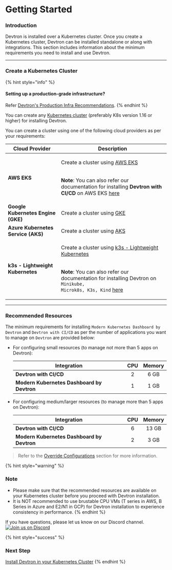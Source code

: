 # Getting Started

### Introduction

Devtron is installed over a Kubernetes cluster. Once you create a Kubernetes cluster, Devtron can be installed standalone or along with integrations. This section includes information about the minimum requirements you need to install and use Devtron.

***

### Create a Kubernetes Cluster

{% hint style="info" %}
#### Setting up a production-grade infrastructure?

Refer [Devtron's Production Infra Recommendations](../install/prod-infra.md).
{% endhint %}

You can create any [Kubernetes cluster](https://kubernetes.io/docs/tutorials/kubernetes-basics/create-cluster/) (preferably K8s version 1.16 or higher) for installing Devtron.

You can create a cluster using one of the following cloud providers as per your requirements:

| Cloud Provider                     | Description                                                                                                                                                                                                                                                                                                                                                                                                                     |
| ---------------------------------- | ------------------------------------------------------------------------------------------------------------------------------------------------------------------------------------------------------------------------------------------------------------------------------------------------------------------------------------------------------------------------------------------------------------------------------- |
| **AWS EKS**                        | <p>Create a cluster using <a href="https://docs.aws.amazon.com/eks/latest/userguide/getting-started-console.html">AWS EKS</a></p><p><br><strong>Note</strong>: You can also refer our documentation for installing <strong>Devtron with CI/CD</strong> on AWS EKS <a href="https://github.com/devtron-labs/devtron/blob/b33a37bb608d07966c8f8b89e4f59287db873c6c/docs/setup/install/install-devtron-on-aws-eks.md">here</a></p> |
| **Google Kubernetes Engine (GKE)** | Create a cluster using [GKE](https://cloud.google.com/kubernetes-engine/)                                                                                                                                                                                                                                                                                                                                                       |
| **Azure Kubernetes Service (AKS)** | Create a cluster using [AKS](https://learn.microsoft.com/en-us/azure/aks/)                                                                                                                                                                                                                                                                                                                                                      |
| **k3s - Lightweight Kubernetes**   | <p>Create a cluster using <a href="https://devtron.ai/blog/deploy-your-applications-over-k3s-lightweight-kubernetes-in-no-time/">k3s - Lightweight Kubernetes</a></p><p><br><strong>Note</strong>: You can also refer our documentation for installing Devtron on <code>Minikube, Microk8s, K3s, Kind</code> <a href="../install/devtron-oss.md">here</a></p>                                                                   |

***

### Recommended Resources

The minimum requirements for installing `Modern Kubernetes Dashboard by Devtron` and `Devtron with CI/CD` as per the number of applications you want to manage on `Devtron` are provided below:

* For configuring small resources (to manage not more than 5 apps on Devtron):

    | Integration                                | CPU | Memory |
    | ------------------------------------------ | :-: | :----: |
    | **Devtron with CI/CD**                     |  2  |  6 GB  |
    | **Modern Kubernetes Dashboard by Devtron** |  1  |  1 GB  |

* For configuring medium/larger resources (to manage more than 5 apps on Devtron):

    | Integration                                | CPU | Memory |
    | ------------------------------------------ | :-: | :----: |
    | **Devtron with CI/CD**                     |  6  |  13 GB |
    | **Modern Kubernetes Dashboard by Devtron** |  2  |  3 GB  |

> Refer to the [Override Configurations](../install/override-default-devtron-installation-configs.md) section for more information.

{% hint style="warning" %}
### Note
* Please make sure that the recommended resources are available on your Kubernetes cluster before you proceed with Devtron installation.
* It is NOT recommended to use brustable CPU VMs (T series in AWS, B Series in Azure and E2/N1 in GCP) for Devtron installation to experience consistency in performance.
{% endhint %}

If you have questions, please let us know on our Discord channel. [![Join us on Discord](https://img.shields.io/badge/Join%20us%20on-Discord-e01563.svg)](https://discord.gg/jsRG5qx2gp)


{% hint style="success" %}
### Next Step
[Install Devtron in your Kubernetes Cluster](../install/README.md)
{% endhint %}


